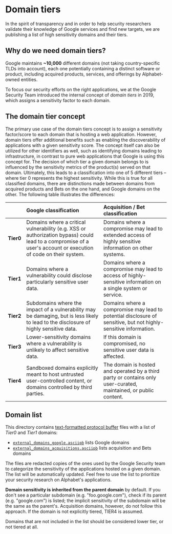 # Domain tiers

In the spirit of transparency and in order to help security researchers validate
their knowledge of Google services and find new targets, we are
publishing a list of high sensitivity domains and their tiers.

## Why do we need domain tiers?

Google maintains **~10,000** different domains (not taking country-specific TLDs
into account), each one potentially containing a distinct software or product,
including acquired products, services, and offerings by Alphabet-owned entities.

To focus our security efforts on the right applications, we at the Google
Security Team introduced the internal concept of *domain tiers* in 2019, which
assigns a sensitivity factor to each domain.

## The domain tier concept

The primary use case of the domain tiers concept is to assign a sensitivity
factor/score to each domain that is hosting a web application. However, domain
tiers offer additional benefits such as enabling the discoverability of
applications with a given sensitivity score. The concept itself can also be
utilized for other identifiers as well, such as identifying domains leading to
infrastructure, in contrast to pure web applications that Google is using this
concept for. The decision of which tier a given domain belongs to is influenced
by the sensitivity metrics of the product(s) served on that domain. Ultimately,
this leads to a classification into one of 5 different tiers – where tier 0
represents the highest sensitivity. While this is true for all classified
domains, there are distinctions made between domains from acquired products and
Bets on the one hand, and Google domains on the other. The following table
illustrates the differences:


|            | Google classification| Acquisition / Bet classification
:----------- | :--------------------| :--------
**Tier0**|Domains where a critical vulnerability (e.g. XSS or authorization bypass) could lead to a compromise of a user's account or execution of code on their system.|Domains where a compromise may lead to extended access of highly sensitive information on other systems.
**Tier1**|Domains where a vulnerability could disclose particularly sensitive user data.|Domains where a compromise may lead to access of highly-sensitive information on a single system or service.
**Tier2**|Subdomains where the impact of a vulnerability may be damaging, but is less likely to lead to the disclosure of highly sensitive data.|Domains where a compromise may lead to potential disclosure of sensitive, but not highly-sensitive information.
**Tier3**|Lower-sensitivity domains where a vulnerability is unlikely to affect sensitive data.|If this domain is compromised, no sensitive user data is affected.
**Tier4**|Sandboxed domains explicitly meant to host untrusted user-controlled content, or domains controlled by third parties.|The domain is hosted and operated by a third party or contains only user-curated, maintained, or public content.

## Domain list

This directory contains [text-formatted protocol buffer](https://protobuf.dev/reference/protobuf/textformat-spec/) files with a list of *Tier0* and *Tier1* domains:

* [`external_domains_google.asciipb`](external_domains_google.asciipb) lists Google domains
* [`external_domains_acquisitions.asciipb`](external_domains_acquisitions.asciipb) lists acquisition and Bets domains

The files are redacted copies of the ones used by the Google Security team to categorize the sensitivity of the applications hosted on a given domain. The list will be automatically updated. Feel free to use the list
to prioritize your security research on Alphabet's applications.

**Domain sensitivity is inherited from the parent domain** by default. If you don't see a particular subdomain (e.g. "foo.google.com"), check if its parent (e.g. "google.com") is listed; the implicit sensitivity of the subdomain will be the same as the parent's. Acquisition domains, however, do not follow this approach. If the domain is not explicitly tiered, TIER4 is assumed.

Domains that are not included in the list should be considered lower tier, or not tiered at all.